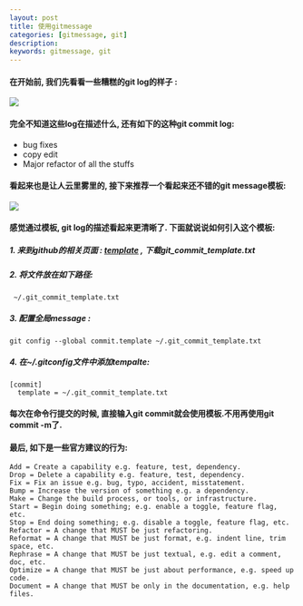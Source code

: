 ```yaml
---
layout: post  
title: 使用gitmessage  
categories: [gitmessage, git]  
description:   
keywords: gitmessage, git   
---
```


#### 在开始前, 我们先看看一些糟糕的git log的样子 :
![](https://taojintianxia.github.io/images/posts/git/bad_git_commit_2x.png)  
#### 完全不知道这些log在描述什么, 还有如下的这种git commit log:  
- bug fixes  
- copy edit  
- Major refactor of all the stuffs  

#### 看起来也是让人云里雾里的, 接下来推荐一个看起来还不错的git message模板:
![](https://taojintianxia.github.io/images/posts/git/git_commit_with_message.png)  
#### 感觉通过模板, git log的描述看起来更清晰了. 下面就说说如何引入这个模板:  
##### 1. 来到github的相关页面 : [template](https://github.com/joelparkerhenderson/git_commit_template) , 下载git_commit_template.txt
##### 2. 将文件放在如下路径:  
```
 ~/.git_commit_template.txt
 ```
##### 3. 配置全局message :
```
git config --global commit.template ~/.git_commit_template.txt
```
##### 4. 在~/.gitconfig文件中添加tempalte:  
```
[commit]
  template = ~/.git_commit_template.txt
```

#### 每次在命令行提交的时候, 直接输入git commit就会使用模板.不用再使用git commit -m了.

#### 最后, 如下是一些官方建议的行为:
```
Add = Create a capability e.g. feature, test, dependency.
Drop = Delete a capability e.g. feature, test, dependency.
Fix = Fix an issue e.g. bug, typo, accident, misstatement.
Bump = Increase the version of something e.g. a dependency.
Make = Change the build process, or tools, or infrastructure.
Start = Begin doing something; e.g. enable a toggle, feature flag, etc.
Stop = End doing something; e.g. disable a toggle, feature flag, etc.
Refactor = A change that MUST be just refactoring.
Reformat = A change that MUST be just format, e.g. indent line, trim space, etc.
Rephrase = A change that MUST be just textual, e.g. edit a comment, doc, etc.
Optimize = A change that MUST be just about performance, e.g. speed up code.
Document = A change that MUST be only in the documentation, e.g. help files.
```